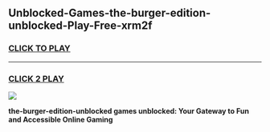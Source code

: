 
## Unblocked-Games-the-burger-edition-unblocked-Play-Free-xrm2f
<h3>
<a href="https://premium76.site?title=the-burger-edition-unblocked&ref=23A">CLICK TO PLAY</a></h3>
<hr>

<h3>
<a href="https://premium76.site?title=the-burger-edition-unblocked&ref=23A">CLICK 2 PLAY</a>
  
</h3>

<a href="https://premium76.site?title=the-burger-edition-unblocked&ref=23A"><img src="https://clearcache.store/games.png"></a>


**the-burger-edition-unblocked games unblocked: Your Gateway to Fun and Accessible Online Gaming**
